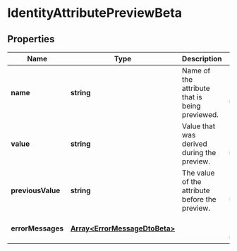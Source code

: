 # IdentityAttributePreviewBeta

## Properties

Name | Type | Description | Notes
------------ | ------------- | ------------- | -------------
**name** | **string** | Name of the attribute that is being previewed. | [optional] [default to undefined]
**value** | **string** | Value that was derived during the preview. | [optional] [default to undefined]
**previousValue** | **string** | The value of the attribute before the preview. | [optional] [default to undefined]
**errorMessages** | [**Array&lt;ErrorMessageDtoBeta&gt;**](ErrorMessageDtoBeta.md) |  | [optional] [default to undefined]

